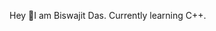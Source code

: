 Hey 👋I am Biswajit Das. 
Currently learning C++.

<!--
**BisuD20/BisuD20** is a ✨ _special_ ✨ repository because its `README.md` (this file) appears on your GitHub profile.

Here are some ideas to get you started:

- 🔭 I’m currently working on ...
- 🌱 I’m currently learning (C++)...
- 👯 I’m looking to collaborate on ...
- 🤔 I’m looking for help with...
- 💬 Ask me about ...
- 📫 How to reach me: email...
- 😄 Pronouns: ...
- ⚡ Fun fact: ...
-->

